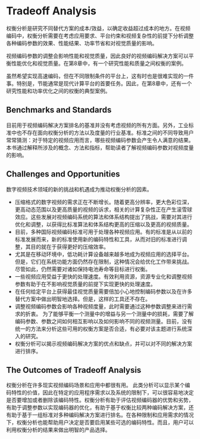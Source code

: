 # Tradeoff Analysis
权衡分析是研究不同替代方案的成本/效益，以确定收益超过成本的地方。在视频编码中，权衡分析需要在考虑应用要求、平台约束和视频复杂性的前提下分析调整各种编码参数的效果、性能结果、功率节省和对视觉质量的影响。

视频编码参数的调整会影响性能和视觉质量，因此良好的视频编码解决方案可以平衡性能优化和视觉质量。在第8章中，有一个研究性能和质量之间权衡的案例。

虽然希望实现高速编码，但在不同限制条件的平台上，这有时也是很难实现的一件事。特别是，节能通常是现代计算平台的首要任务。因此，在第8章中，还有一个研究性能和功率优化之间的权衡的典型案例。

## Benchmarks and Standards
目前用于视频编码解决方案排名的基准并没有考虑视频的所有方面。另外，工业标准中也不存在面向权衡分析的方法以及度量的行业基准。标准之间的不同导致用户常常猜测：对于特定的视频应用而言，哪些视频编码参数会产生令人满意的结果。本书通过解释所涉及的概念、方法和指标，帮助读者了解视频编码参数对视频度量的影响。

## Challenges and Opportunities
数字视频技术领域的新的挑战和机遇成为推动权衡分析的因素。
* 压缩格式的数字视频的需求正在不断增长。随着更高分辨率，更大色彩位深，更高动态范围以及更高质量的视频的诉求，相关的计算复杂性正在产生滚雪球效应。这些发展对视频编码系统的算法和体系结构提出了挑战，需要对其进行优化和调整，以获得比标准算法和体系结构更高的压缩以及更高的视频质量。
* 目前，多种国际视频编码标准可用于处理各种视频应用。有的标准是从以前的标准发展而来，新的标准使用新的编码特性和工具，从而对旧的标准进行调整，其目的就在于获得更好的压缩效率。
* 尤其是在移动环境中，低功耗计算设备越来越多地成为视频应用的选择平台。但是，它们在系统功能方面仍然存在限制，这种情况会给优化工作带来挑战。尽管如此，仍然需要对诸如保持电池寿命等目标进行权衡。
* 一些视频应用受益于更快的处理速度。有效利用资源，资源专业化和调整视频参数有助于在不影响视觉质量的前提下实现更快的处理速度。
* 在任何给定平台上获得最佳视觉质量需要倍加小心地控制编码参数以及在许多替代方案中做出明智地选择。但是，这样的工具还不存在。
* 调整视频编码参数会影响各种视频度量，此时需要通过这种参数调整来进行需求的折衷。 为了能够平衡一个测量中的增益与另一个测量中的损耗，需要了解编码参数、参数之间如何相互影响以及如何影响不同的视频测量。目前，没有统一的方法来分析这些可用的权衡方案是否合适，有必要对该主题进行系统深入的研究。
* 权衡分析可以揭示视频编码解决方案的优点和缺点，并可以对不同的解决方案进行排序。

## The Outcomes of Tradeoff Analysis
权衡分析在许多现实视频编码场景和应用中都很有用。 此类分析可以显示某个编码特性的价值，因此在特定的应用程序需求以及系统的限制下，可以很容易地决定是否要增加或者删除该编码特性。权衡分析有助于评估视频编码器的优势和劣势，有助于调整参数以实现编码器的优化，有助于基于权衡比较两种编码解决方案，还有助于基于一组标准对多种编码解决方案进行排名。在各种限制和应用需求的情况下，权衡分析也能帮助用户决定是否要启用某些可选的编码特性。而且，用户可以利用权衡分析的结果来做出明智的产品选择。
